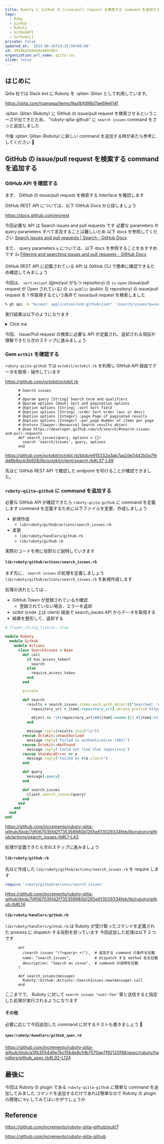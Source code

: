 ```yaml
---
title: Ruboty に GitHub の issue/pull request を検索する command を追加する
tags:
  - Ruby
  - GitHub
  - Ruboty
  - GitHubAPI
  - GithubCLI
private: false
updated_at: '2023-06-16T14:35:50+09:00'
id: d9546a166da9a48919b2
organization_url_name: qiita-inc
slide: false
---
```


## はじめに

Qiita 社では Slack bot に Ruboty を :qiitan: Qiitan として利用しています。

https://qiita.com/tyamagu/items/9aa1bfd98d7ae69e614f

:qiitan: Qiitan (Ruboty) に GitHub の issue/pull request を検索させるというニーズが出てきたため、 "ruboty-qiita-github" に `search issues` command をさっと追加しました

今後 :qiitan: Qiitan (Ruboty) に新しい command を追加する時が来たら参考にしてください :information_desk_person:

## GitHub の issue/pull request を検索する command を追加する

### GitHub API を確認する

まず、 GitHub の issue/pull request を検索する Interface を確認します

GitHub REST API については、以下 GitHub Docs から探しましょう

https://docs.github.com/en/rest

今回必要な API は Search issues and pull requests です
必要な parameters や query parameters すべて言及することは難しいため 以下 docs を参照してください
[Search issues and pull requests | Search - GitHub Docs](https://docs.github.com/en/rest/search#search-issues-and-pull-requests)

また、 query parameters `q` については、以下 docs を参照することをおすすめです :thumbsup:
[Filtering and searching issues and pull requests - GitHub Docs](https://docs.github.com/en/issues/tracking-your-work-with-issues/filtering-and-searching-issues-and-pull-requests)

GitHub REST API に記載されている API は GitHub CLI で簡単に確認できるため確認してみましょう

今回は、 `usrt:mziyut` (@mziyut がもつ repository) の `is:open` (issue/pull request が Open されている) の `is:public` (public な repository) の issue/pull request を 1 件取得するという条件で issue/pull request を検索しました

```zsh
% gh api -H "Accept: application/vnd.github+json" '/search/issues?q=user:mziyut+is:public+is:open&per_page=1'
```

実行結果は以下のようになります

<details><summary>Click me</summary>

```json
{
  "total_count": 31,
  "incomplete_results": false,
  "items": [
    {
      "url": "https://api.github.com/repos/mziyut/honkit-plugin-prism/issues/7",
      "repository_url": "https://api.github.com/repos/mziyut/honkit-plugin-prism",
      "labels_url": "https://api.github.com/repos/mziyut/honkit-plugin-prism/issues/7/labels{/name}",
      "comments_url": "https://api.github.com/repos/mziyut/honkit-plugin-prism/issues/7/comments",
      "events_url": "https://api.github.com/repos/mziyut/honkit-plugin-prism/issues/7/events",
      "html_url": "https://github.com/mziyut/honkit-plugin-prism/pull/7",
      "id": 1410719907,
      "node_id": "PR_kwDOIJ_6M85A4onc",
      "number": 7,
      "title": "Bump @types/node from 18.8.3 to 18.11.0",
      "user": {
        "login": "dependabot[bot]",
        "id": 49699333,
        "node_id": "MDM6Qm90NDk2OTkzMzM=",
        "avatar_url": "https://avatars.githubusercontent.com/in/29110?v=4",
        "gravatar_id": "",
        "url": "https://api.github.com/users/dependabot%5Bbot%5D",
        "html_url": "https://github.com/apps/dependabot",
        "followers_url": "https://api.github.com/users/dependabot%5Bbot%5D/followers",
        "following_url": "https://api.github.com/users/dependabot%5Bbot%5D/following{/other_user}",
        "gists_url": "https://api.github.com/users/dependabot%5Bbot%5D/gists{/gist_id}",
        "starred_url": "https://api.github.com/users/dependabot%5Bbot%5D/starred{/owner}{/repo}",
        "subscriptions_url": "https://api.github.com/users/dependabot%5Bbot%5D/subscriptions",
        "organizations_url": "https://api.github.com/users/dependabot%5Bbot%5D/orgs",
        "repos_url": "https://api.github.com/users/dependabot%5Bbot%5D/repos",
        "events_url": "https://api.github.com/users/dependabot%5Bbot%5D/events{/privacy}",
        "received_events_url": "https://api.github.com/users/dependabot%5Bbot%5D/received_events",
        "type": "Bot",
        "site_admin": false
      },
      "labels": [
        {
          "id": 4678247549,
          "node_id": "LA_kwDOIJ_6M88AAAABFthkfQ",
          "url": "https://api.github.com/repos/mziyut/honkit-plugin-prism/labels/dependencies",
          "name": "dependencies",
          "color": "0366d6",
          "default": false,
          "description": "Pull requests that update a dependency file"
        },
        {
          "id": 4678247557,
          "node_id": "LA_kwDOIJ_6M88AAAABFthkhQ",
          "url": "https://api.github.com/repos/mziyut/honkit-plugin-prism/labels/javascript",
          "name": "javascript",
          "color": "168700",
          "default": false,
          "description": "Pull requests that update Javascript code"
        }
      ],
      "state": "open",
      "locked": false,
      "assignee": null,
      "assignees": [],
      "milestone": null,
      "comments": 0,
      "created_at": "2022-10-17T01:17:11Z",
      "updated_at": "2022-10-17T01:17:13Z",
      "closed_at": null,
      "author_association": "NONE",
      "active_lock_reason": null,
      "draft": false,
      "pull_request": {
        "url": "https://api.github.com/repos/mziyut/honkit-plugin-prism/pulls/7",
        "html_url": "https://github.com/mziyut/honkit-plugin-prism/pull/7",
        "diff_url": "https://github.com/mziyut/honkit-plugin-prism/pull/7.diff",
        "patch_url": "https://github.com/mziyut/honkit-plugin-prism/pull/7.patch",
        "merged_at": null
      },
      "body": "Bumps [@types/node](https://github.com/DefinitelyTyped/DefinitelyTyped/tree/HEAD/types/node) from 18.8.3 to 18.11.0.\n<details>\n<summary>Commits</summary>\n<ul>\n<li>See full diff in <a href=\"https://github.com/DefinitelyTyped/DefinitelyTyped/commits/HEAD/types/node\">compare view</a></li>\n</ul>\n</details>\n<br />\n\n\n[![Dependabot compatibility score](https://dependabot-badges.githubapp.com/badges/compatibility_score?dependency-name=@types/node&package-manager=npm_and_yarn&previous-version=18.8.3&new-version=18.11.0)](https://docs.github.com/en/github/managing-security-vulnerabilities/about-dependabot-security-updates#about-compatibility-scores)\n\nDependabot will resolve any conflicts with this PR as long as you don't alter it yourself. You can also trigger a rebase manually by commenting `@dependabot rebase`.\n\n[//]: # (dependabot-automerge-start)\n[//]: # (dependabot-automerge-end)\n\n---\n\n<details>\n<summary>Dependabot commands and options</summary>\n<br />\n\nYou can trigger Dependabot actions by commenting on this PR:\n- `@dependabot rebase` will rebase this PR\n- `@dependabot recreate` will recreate this PR, overwriting any edits that have been made to it\n- `@dependabot merge` will merge this PR after your CI passes on it\n- `@dependabot squash and merge` will squash and merge this PR after your CI passes on it\n- `@dependabot cancel merge` will cancel a previously requested merge and block automerging\n- `@dependabot reopen` will reopen this PR if it is closed\n- `@dependabot close` will close this PR and stop Dependabot recreating it. You can achieve the same result by closing it manually\n- `@dependabot ignore this major version` will close this PR and stop Dependabot creating any more for this major version (unless you reopen the PR or upgrade to it yourself)\n- `@dependabot ignore this minor version` will close this PR and stop Dependabot creating any more for this minor version (unless you reopen the PR or upgrade to it yourself)\n- `@dependabot ignore this dependency` will close this PR and stop Dependabot creating any more for this dependency (unless you reopen the PR or upgrade to it yourself)\n\n\n</details>",
      "reactions": {
        "url": "https://api.github.com/repos/mziyut/honkit-plugin-prism/issues/7/reactions",
        "total_count": 0,
        "+1": 0,
        "-1": 0,
        "laugh": 0,
        "hooray": 0,
        "confused": 0,
        "heart": 0,
        "rocket": 0,
        "eyes": 0
      },
      "timeline_url": "https://api.github.com/repos/mziyut/honkit-plugin-prism/issues/7/timeline",
      "performed_via_github_app": null,
      "state_reason": null,
      "score": 1.0
    }
  ]
}
```

</details>

今回、 Issue/Pull request の検索に必要な API が定義され、返却される項目が理解できたら次のステップに進みましょう

### Gem `octkit` を確認する

`ruboty-qiita-github` では `octokit/octokit.rb` を利用し GitHub API 経由でデータを取得・操作しています

https://github.com/octokit/octokit.rb

```ruby:lib/octokit/client/search.rb#L37-L49
      # Search issues
      #
      # @param query [String] Search term and qualifiers
      # @param options [Hash] Sort and pagination options
      # @option options [String] :sort Sort field
      # @option options [String] :order Sort order (asc or desc)
      # @option options [Integer] :page Page of paginated results
      # @option options [Integer] :per_page Number of items per page
      # @return [Sawyer::Resource] Search results object
      # @see https://developer.github.com/v3/search/#search-issues-and-pull-requests
      def search_issues(query, options = {})
        search 'search/issues', query, options
      end
```

https://github.com/octokit/octokit.rb/blob/e915332a3ab7aa2de3442b0a7fedd6b6ecb3b928/lib/octokit/client/search.rb#L37-L49

先ほど GitHub REST API で確認した endpoint を叩けることが確認できました。

### `ruboty-qiita-github` に command を追加する

必要な GitHub API が確認できたら `ruboty-qiita-github` に command を定義します
command を定義するために以下ファイルを変更、作成しましょう

- 新規作成
  - `lib/ruboty/github/actions/search_issues.rb`
- 変更
  - `lib/ruboty/handlers/github.rb`
  - `lib/ruboty/github.rb`

実際のコードを例に役割など説明していきます

#### `lib/ruboty/github/actions/search_issues.rb`

まず先に、 `search issues` の処理を定義しましょう
`lib/ruboty/github/actions/search_issues.rb` を新規作成します

処理の流れとしては...

- GitHub Token が登録されているか確認
  - 登録されていない場合、エラーを返却
- octkit (code 上は client) 経由で search_issues API からデータを取得する
- 結果を整形して、返却する

```ruby:lib/ruboty/github/actions/search_issues.rb
# frozen_string_literal: true

module Ruboty
  module Github
    module Actions
      class SearchIssues < Base
        def call
          if has_access_token?
            search
          else
            require_access_token
          end
        end

        private

        def search
          results = search_issues.items.each_with_object(["Searched: '#{query}'"]) do |item, object|
            repository_url = item[:repository_url].delete_prefix('https://api.github.com/repos/')

            object << "[#{repository_url}##{item[:number]}] #{item[:title]} (#{item[:user][:login]})\n#{item[:html_url]}"
          end

          message.reply(results.join("\n"))
        rescue Octokit::Unauthorized
          message.reply('Failed in authentication (401)')
        rescue Octokit::NotFound
          message.reply('Could not find that repository')
        rescue StandardError => e
          message.reply("Failed by #{e.class}")
        end

        def query
          message[:query]
        end

        def search_issues
          client.search_issues(query)
        end
      end
    end
  end
end
```

https://github.com/increments/ruboty-qiita-github/blob/7df067035fd2f735359980b1265e613029334feb/lib/ruboty/github/actions/search_issues.rb#L1-L43

処理が定義できたら次のステップに進みましょう

#### `lib/ruboty/github.rb`

先ほど作成した `lib/ruboty/github/actions/search_issues.rb` を require します

```:lib/ruboty/github.rb
require 'ruboty/github/actions/search_issues'
```

https://github.com/increments/ruboty-qiita-github/blob/7df067035fd2f735359980b1265e613029334feb/lib/ruboty/github.rb#L14

#### `lib/ruboty/handlers/github.rb`

`lib/ruboty/handlers/github.rb` は Ruboty が受け取ったコマンドを定義された process に dispatch する役割を担っています
今回追加した処理は以下 2 つです

```ruby:lib/ruboty/handlers/github.rb#L14-L18
      on(
        /search issues "(?<query>.+)"/,  # 追加する command の条件を記載
        name: "search_issues",           # dispatch する method 名を記載
        description: "Search an issue",  # command の説明を記載
      )
```

```ruby:lib/ruboty/handlers/github.rb#L54-L56
      def search_issues(message)
        Ruboty::Github::Actions::SearchIssues.new(message).call
      end
```

ここまでで、 Ruboty に対して `search issues "user:foo"` 等と送信すると指定した処理が実行されるようになります

#### その他

必要に応じて今回追加した command に対するテストも書きましょう :muscle:

##### `spec/ruboty/handlers/github_spec.rb`

https://github.com/increments/ruboty-qiita-github/blob/a3fb3554d9e7bcf5b4e8cfdb7070ae7f92120f88/spec/ruboty/handlers/github_spec.rb#L92-L124

## 最後に

今回は Ruboty の plugin である `ruboty-qiita-github` に簡単な command を追加してみました
コマンドを追加するだけであれば簡単なので Ruboty の plugin の開発に try してみてはいかがでしょうか

## Reference

https://github.com/increments/ruboty-qiita-github/pull/7

https://github.com/increments/ruboty-qiita-github
